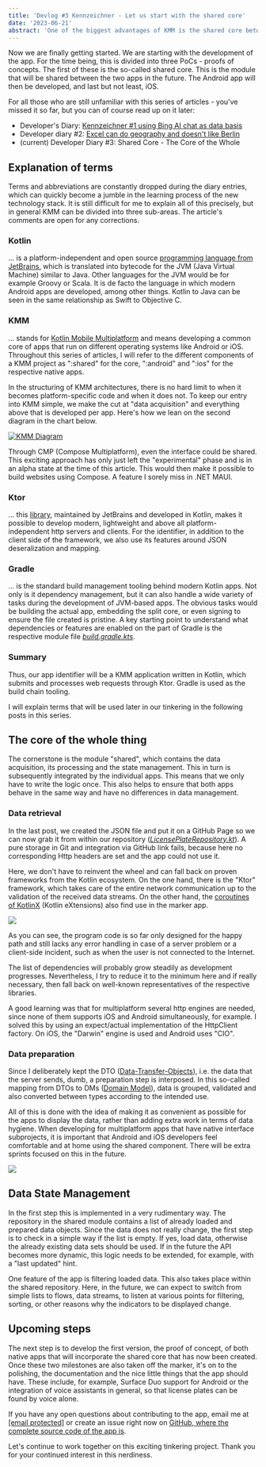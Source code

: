 ```yaml
---
title: 'Devlog #3 Kennzeichner - Let us start with the shared core'
date: '2023-06-21'
abstract: 'One of the biggest advantages of KMM is the shared core between all consuming apps.'
---
```


Now we are finally getting started. We are starting with the development of the app. For the time being, this is divided into three PoCs - proofs of concepts. The first of these is the so-called shared core. This is the module that will be shared between the two apps in the future. The Android app will then be developed, and last but not least, iOS.

For all those who are still unfamiliar with this series of articles - you've missed it so far, but you can of course read up on it later:

* Developer's Diary: [Kennzeichner #1 using Bing AI chat as data basis](https://tscholze.github.io/blog/2023-06-19-kennzeichner-1.html)
* Developer diary #2: [Excel can do geography and doesn't like Berlin](hhttps://tscholze.github.io/blog/2023-06-19-kennzeichner-2.html)
* (current) Developer Diary #3: Shared Core - The Core of the Whole

## Explanation of terms

Terms and abbreviations are constantly dropped during the diary entries, which can quickly become a jumble in the learning process of the new technology stack. It is still difficult for me to explain all of this precisely, but in general KMM can be divided into three sub-areas. The article's comments are open for any corrections.

### Kotlin

... is a platform-independent and open source [programming language from JetBrains,](https://kotlinlang.org/) which is translated into bytecode for the JVM (Java Virtual Machine) similar to Java. Other languages for the JVM would be for example Groovy or Scala. It is de facto the language in which modern Android apps are developed, among other things. Kotlin to Java can be seen in the same relationship as Swift to Objective C.

### KMM

... stands for [Kotlin Mobile Multiplatform](https://kotlinlang.org/lp/mobile/) and means developing a common core of apps that run on different operating systems like Android or iOS. Throughout this series of articles, I will refer to the different components of a KMM project as ":shared" for the core, ":android" and ":ios" for the respective native apps.

In the structuring of KMM architectures, there is no hard limit to when it becomes platform-specific code and when it does not. To keep our entry into KMM simple, we make the cut at "data acquisition" and everything above that is developed per app. Here's how we lean on the second diagram in the chart below.

[![KMM Diagram](https://www.drwindows.de/news/wp-content/uploads/2024/04/Group-3.png)](https://www.drwindows.de/news/wp-content/uploads/2024/04/Group-3.png)

Through CMP (Compose Multiplatform), even the interface could be shared. This exciting approach has only just left the "experimental" phase and is in an alpha state at the time of this article. This would then make it possible to build websites using Compose. A feature I sorely miss in .NET MAUI.

### Ktor

... this [library](https://ktor.io/), maintained by JetBrains and developed in Kotlin, makes it possible to develop modern, lightweight and above all platform-independent http servers and clients. For the identifier, in addition to the client side of the framework, we also use its features around JSON deseralization and mapping.

### Gradle

... is the standard build management tooling behind modern Kotlin apps. Not only is it dependency management, but it can also handle a wide variety of tasks during the development of JVM-based apps. The obvious tasks would be building the actual app, embedding the split core, or even signing to ensure the file created is pristine. A key starting point to understand what dependencies or features are enabled on the part of Gradle is the respective module file [_build.gradle.kts_](https://github.com/tscholze/kotlin-kmm-kennzeichner/blob/main/app/shared/build.gradle.kts).

### Summary

Thus, our app identifier will be a KMM application written in Kotlin, which submits and processes web requests through Ktor. Gradle is used as the build chain tooling.

I will explain terms that will be used later in our tinkering in the following posts in this series.

## The core of the whole thing

The cornerstone is the module "shared", which contains the data acquisition, its processing and the state management. This in turn is subsequently integrated by the individual apps. This means that we only have to write the logic once. This also helps to ensure that both apps behave in the same way and have no differences in data management.

### Data retrieval

In the last post, we created the JSON file and put it on a GitHub Page so we can now grab it from within our repository (_[LicensePlateRepository.kt](https://github.com/tscholze/kotlin-kmm-kennzeichner/blob/main/app/shared/src/commonMain/kotlin/io/github/tscholze/kennzeichner/data/LicensePlateRepository.kt)_). A pure storage in Git and integration via GitHub link fails, because here no corresponding Http headers are set and the app could not use it.

Here, we don't have to reinvent the wheel and can fall back on proven frameworks from the Kotlin ecosystem. On the one hand, there is the "Ktor" framework, which takes care of the entire network communication up to the validation of the received data streams. On the other hand, the [coroutines of KotlinX](https://github.com/Kotlin/kotlinx.coroutines) (Kotlin eXtensions) also find use in the marker app.

[![](https://www.drwindows.de/news/wp-content/uploads/2024/04/carbon-4-1024x428.png)](https://www.drwindows.de/news/wp-content/uploads/2024/04/carbon-4.png)

As you can see, the program code is so far only designed for the happy path and still lacks any error handling in case of a server problem or a client-side incident, such as when the user is not connected to the Internet.

The list of dependencies will probably grow steadily as development progresses. Nevertheless, I try to reduce it to the minimum here and if really necessary, then fall back on well-known representatives of the respective libraries.

A good learning was that for multiplatform several http engines are needed, since none of them supports iOS and Android simultaneously, for example. I solved this by using an expect/actual implementation of the HttpClient factory. On iOS, the "Darwin" engine is used and Android uses "CIO".

### Data preparation

Since I deliberately kept the DTO ([Data-Transfer-Objects](https://en.wikipedia.org/wiki/Data_transfer_object)), i.e. the data that the server sends, dumb, a preparation step is interposed. In this so-called mapping from DTOs to DMs ([Domain Model](https://en.wikipedia.org/wiki/Business_object)), data is grouped, validated and also converted between types according to the intended use.

All of this is done with the idea of making it as convenient as possible for the apps to display the data, rather than adding extra work in terms of data hygiene. When developing for multiplatform apps that have native interface subprojects, it is important that Android and iOS developers feel comfortable and at home using the shared component. There will be extra sprints focused on this in the future.

[![](https://www.drwindows.de/news/wp-content/uploads/2024/04/carbon-5.png)](https://www.drwindows.de/news/wp-content/uploads/2024/04/carbon-5.png)

## Data State Management

In the first step this is implemented in a very rudimentary way. The repository in the shared module contains a list of already loaded and prepared data objects. Since the data does not really change, the first step is to check in a simple way if the list is empty. If yes, load data, otherwise the already existing data sets should be used. If in the future the API becomes more dynamic, this logic needs to be extended, for example, with a "last updated" hint.

One feature of the app is filtering loaded data. This also takes place within the shared repository. Here, in the future, we can expect to switch from simple lists to flows, data streams, to listen at various points for filtering, sorting, or other reasons why the indicators to be displayed change.

## Upcoming steps

The next step is to develop the first version, the proof of concept, of both native apps that will incorporate the shared core that has now been created. Once these two milestones are also taken off the marker, it's on to the polishing, the documentation and the nice little things that the app should have. These include, for example, Surface Duo support for Android or the integration of voice assistants in general, so that license plates can be found by voice alone.

If you have any open questions about contributing to the app, email me at [\[email protected\]](https://www.drwindows.de/cdn-cgi/l/email-protection#24504b464d4557644056534d4a404b53570a4041) or create an issue right now on [GitHub, where the complete source code of the app is](https://github.com/tscholze/kotlin-kmm-kennzeichner).

Let's continue to work together on this exciting tinkering project. Thank you for your continued interest in this nerdiness.